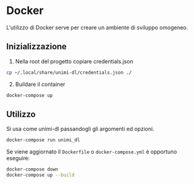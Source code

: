 # Docker

L'utilizzo di Docker serve per creare un ambiente di sviluppo omogeneo.

## Inizializzazione

1. Nella root del progetto copiare credentials.json

```bash
cp ~/.local/share/unimi-dl/credentials.json ./
```

2. Buildare il container

```bash
docker-compose up
```

## Utilizzo

Si usa come unimi-dl passandogli gli argomenti ed opzioni.

```bash
docker-compose run unimi_dl
```

Se viene aggiornato il `Dockerfile` o `docker-compose.yml` è opportuno eseguire:

```bash
docker-compose down
docker-compose up --build
```
